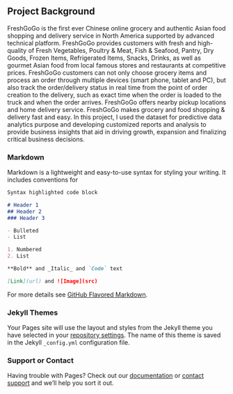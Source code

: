 ## Project Background

FreshGoGo is the first ever Chinese online grocery and authentic Asian food shopping and delivery service in North America supported by advanced technical platform. FreshGoGo provides customers with fresh and high-quality of Fresh Vegetables, Poultry & Meat, Fish & Seafood, Pantry, Dry Goods, Frozen Items, Refrigerated Items, Snacks, Drinks, as well as gourmet Asian food from local famous stores and restaurants at competitive prices. FreshGoGo customers can not only choose grocery items and process an order through multiple devices (smart phone, tablet and PC), but also track the order/delivery status in real time from the point of order creation to the delivery, such as exact time when the order is loaded to the truck and when the order arrives. FreshGoGo offers nearby pickup locations and home delivery service. FreshGoGo makes grocery and food shopping & delivery fast and easy. In this project, I used the dataset for predictive data analytics purpose and developing customized reports and analysis to provide business insights that aid in driving growth, expansion and finalizing critical business decisions.

### Markdown

Markdown is a lightweight and easy-to-use syntax for styling your writing. It includes conventions for

```markdown
Syntax highlighted code block

# Header 1
## Header 2
### Header 3

- Bulleted
- List

1. Numbered
2. List

**Bold** and _Italic_ and `Code` text

[Link](url) and ![Image](src)
```

For more details see [GitHub Flavored Markdown](https://guides.github.com/features/mastering-markdown/).

### Jekyll Themes

Your Pages site will use the layout and styles from the Jekyll theme you have selected in your [repository settings](https://github.com/Geoffrey0107/Geoffrey-Duan/settings). The name of this theme is saved in the Jekyll `_config.yml` configuration file.

### Support or Contact

Having trouble with Pages? Check out our [documentation](https://docs.github.com/categories/github-pages-basics/) or [contact support](https://github.com/contact) and we’ll help you sort it out.
